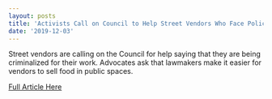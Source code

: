 ```yaml
---
layout: posts
title: 'Activists Call on Council to Help Street Vendors Who Face Police Harassment'
date: '2019-12-03'
---
```

<!--Make sure to change the title name above and proper date-->
<!--Insert short article description here-->
Street vendors are calling on the Council for help saying that they are being criminalized for their work. Advocates ask that lawmakers make it easier for vendors to sell food in public spaces.

<!--Insert link here inside quatation marks-->
<a href="https://washingtoncitypaper.com/article/177389/activists-call-on-council-to-help-street-vendors-who-face-police-harassment/">Full Article Here</a>
